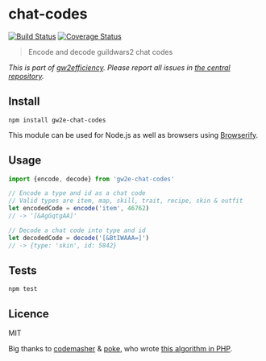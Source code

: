 # chat-codes

[![Build Status](https://img.shields.io/travis/gw2efficiency/chat-codes.svg?style=flat-square)](https://travis-ci.org/gw2efficiency/chat-codes)
[![Coverage Status](https://img.shields.io/codecov/c/github/gw2efficiency/chat-codes/master.svg?style=flat-square)](https://codecov.io/github/gw2efficiency/chat-codes)

> Encode and decode guildwars2 chat codes

*This is part of [gw2efficiency](https://gw2efficiency.com). Please report all issues in [the central repository](https://github.com/gw2efficiency/issues/issues).*

## Install

```
npm install gw2e-chat-codes
```

This module can be used for Node.js as well as browsers using [Browserify](https://github.com/substack/browserify-handbook#how-node_modules-works).

## Usage

```js
import {encode, decode} from 'gw2e-chat-codes'

// Encode a type and id as a chat code
// Valid types are item, map, skill, trait, recipe, skin & outfit
let encodedCode = encode('item', 46762)
// -> '[&AgGqtgAA]'

// Decode a chat code into type and id
let decodedCode = decode('[&BtIWAAA=]')
// -> {type: 'skin', id: 5842}
```

## Tests

```
npm test
```

## Licence

MIT

Big thanks to [codemasher](https://github.com/codemasher) & [poke](https://github.com/poke),
who wrote [this algorithm in PHP](https://gist.github.com/codemasher/47dea40f70f990480c5b).
